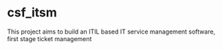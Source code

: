 csf_itsm
========

This project aims to build an ITIL based IT service management software, first stage ticket management
